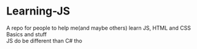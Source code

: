 # Learning-JS
A repo for people to help me(and maybe others) learn JS, HTML and CSS Basics and stuff</br>
JS do be different than C# tho
